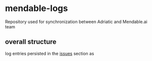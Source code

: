 # mendable-logs
Repository used for synchronization between Adriatic and Mendable.ai team

## overall structure

log entries persisted in the [issues](https://github.com/adriatic/mendable-logs/issues) section as

